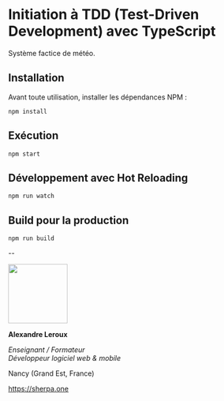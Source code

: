 # Initiation à TDD (Test-Driven Development) avec TypeScript

Système factice de météo.

## Installation

Avant toute utilisation, installer les dépendances NPM :

`npm install`

## Exécution

`npm start`

## Développement avec Hot Reloading

`npm run watch`

## Build pour la production

`npm run build`


--

<img src="https://sherpa.one/images/sherpa-logotype.png" width="120px">

__Alexandre Leroux__

_Enseignant / Formateur_<br>
_Développeur logiciel web & mobile_

Nancy (Grand Est, France)

https://sherpa.one
